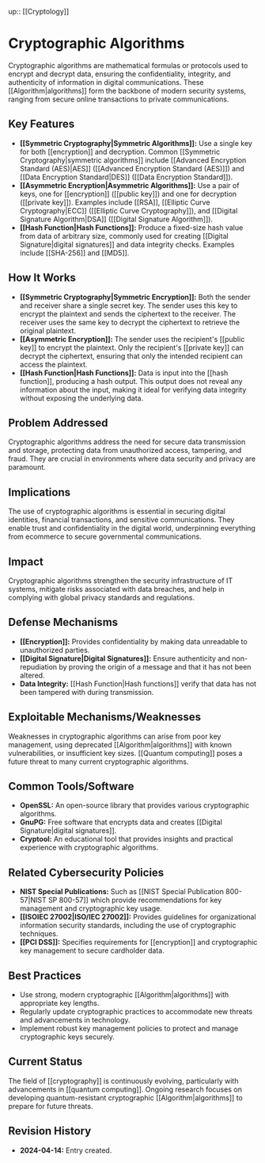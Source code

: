 up:: [[Cryptology]]
# Cryptographic Algorithms

Cryptographic algorithms are mathematical formulas or protocols used to encrypt and decrypt data, ensuring the confidentiality, integrity, and authenticity of information in digital communications. These [[Algorithm|algorithms]] form the backbone of modern security systems, ranging from secure online transactions to private communications.

## Key Features

- **[[Symmetric Cryptography|Symmetric Algorithms]]:** Use a single key for both [[encryption]] and decryption. Common [[Symmetric Cryptography|symmetric algorithms]] include [[Advanced Encryption Standard (AES)|AES]] ([[Advanced Encryption Standard (AES)]]) and [[Data Encryption Standard|DES]] ([[Data Encryption Standard]]).
- **[[Asymmetric Encryption|Asymmetric Algorithms]]:** Use a pair of keys, one for [[encryption]] ([[public key]]) and one for decryption ([[private key]]). Examples include [[RSA]], [[Elliptic Curve Cryptography|ECC]] ([[Elliptic Curve Cryptography]]), and [[Digital Signature Algorithm|DSA]] ([[Digital Signature Algorithm]]).
- **[[Hash Function|Hash Functions]]:** Produce a fixed-size hash value from data of arbitrary size, commonly used for creating [[Digital Signature|digital signatures]] and data integrity checks. Examples include [[SHA-256]] and [[MD5]].

## How It Works

- **[[Symmetric Cryptography|Symmetric Encryption]]:** Both the sender and receiver share a single secret key. The sender uses this key to encrypt the plaintext and sends the ciphertext to the receiver. The receiver uses the same key to decrypt the ciphertext to retrieve the original plaintext.
- **[[Asymmetric Encryption]]:** The sender uses the recipient's [[public key]] to encrypt the plaintext. Only the recipient's [[private key]] can decrypt the ciphertext, ensuring that only the intended recipient can access the plaintext.
- **[[Hash Function|Hash Functions]]:** Data is input into the [[hash function]], producing a hash output. This output does not reveal any information about the input, making it ideal for verifying data integrity without exposing the underlying data.

## Problem Addressed

Cryptographic algorithms address the need for secure data transmission and storage, protecting data from unauthorized access, tampering, and fraud. They are crucial in environments where data security and privacy are paramount.

## Implications

The use of cryptographic algorithms is essential in securing digital identities, financial transactions, and sensitive communications. They enable trust and confidentiality in the digital world, underpinning everything from ecommerce to secure governmental communications.

## Impact

Cryptographic algorithms strengthen the security infrastructure of IT systems, mitigate risks associated with data breaches, and help in complying with global privacy standards and regulations.

## Defense Mechanisms

- **[[Encryption]]:** Provides confidentiality by making data unreadable to unauthorized parties.
- **[[Digital Signature|Digital Signatures]]:** Ensure authenticity and non-repudiation by proving the origin of a message and that it has not been altered.
- **Data Integrity:** [[Hash Function|Hash functions]] verify that data has not been tampered with during transmission.

## Exploitable Mechanisms/Weaknesses

Weaknesses in cryptographic algorithms can arise from poor key management, using deprecated [[Algorithm|algorithms]] with known vulnerabilities, or insufficient key sizes. [[Quantum computing]] poses a future threat to many current cryptographic algorithms.

## Common Tools/Software

- **OpenSSL:** An open-source library that provides various cryptographic algorithms.
- **GnuPG:** Free software that encrypts data and creates [[Digital Signature|digital signatures]].
- **Cryptool:** An educational tool that provides insights and practical experience with cryptographic algorithms.

## Related Cybersecurity Policies

- **NIST Special Publications:** Such as [[NIST Special Publication 800-57|NIST SP 800-57]] which provide recommendations for key management and cryptographic key usage.
- **[[ISOIEC 27002|ISO/IEC 27002]]:** Provides guidelines for organizational information security standards, including the use of cryptographic techniques.
- **[[PCI DSS]]:** Specifies requirements for [[encryption]] and cryptographic key management to secure cardholder data.

## Best Practices

- Use strong, modern cryptographic [[Algorithm|algorithms]] with appropriate key lengths.
- Regularly update cryptographic practices to accommodate new threats and advancements in technology.
- Implement robust key management policies to protect and manage cryptographic keys securely.

## Current Status

The field of [[cryptography]] is continuously evolving, particularly with advancements in [[quantum computing]]. Ongoing research focuses on developing quantum-resistant cryptographic [[Algorithm|algorithms]] to prepare for future threats.

## Revision History

- **2024-04-14:** Entry created.